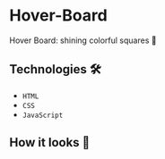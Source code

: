 
# Hover-Board
Hover Board: shining colorful squares 🌈 

## Technologies 🛠️
* `HTML`
* `CSS`
* `JavaScript`


## How it looks 👀

